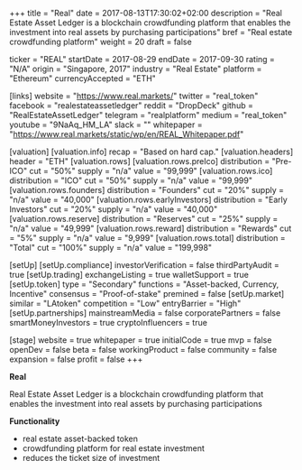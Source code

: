 +++
title = "Real"
date = 2017-08-13T17:30:02+02:00
description = "Real Estate Asset Ledger is a blockchain crowdfunding platform that enables the investment into real assets by purchasing participations"
bref = "Real estate crowdfunding platform"
weight = 20
draft = false

ticker = "REAL"
startDate = 2017-08-29
endDate = 2017-09-30
rating = "N/A"
origin = "Singapore, 2017"
industry = "Real Estate"
platform = "Ethereum"
currencyAccepted = "ETH"

[links]
  website = "https://www.real.markets/"
  twitter = "real_token"
  facebook = "realestateassetledger"
  reddit = "DropDeck"
  github = "RealEstateAssetLedger"
  telegram = "realplatform"
  medium = "real_token"
  youtube = "9NaAq_HM_LA"
  slack = ""
  whitepaper = "https://www.real.markets/static/wp/en/REAL_Whitepaper.pdf"

[valuation]
  [valuation.info]
    recap = "Based on hard cap."
  [valuation.headers]
    header = "ETH"
  [valuation.rows]
    [valuation.rows.preIco]
      distribution = "Pre-ICO"
      cut = "50%"
      supply = "n/a"
      value = "99,999"
    [valuation.rows.ico]
      distribution = "ICO"
      cut = "50%"
      supply = "n/a"
      value = "99,999"
    [valuation.rows.founders]
      distribution = "Founders"
      cut = "20%"
      supply = "n/a"
      value = "40,000"
    [valuation.rows.earlyInvestors]
      distribution = "Early Investors"
      cut = "20%"
      supply = "n/a"
      value = "40,000"
    [valuation.rows.reserve]
      distribution = "Reserves"
      cut = "25%"
      supply = "n/a"
      value = "49,999"
    [valuation.rows.reward]
      distribution = "Rewards"
      cut = "5%"
      supply = "n/a"
      value = "9,999"
    [valuation.rows.total]
      distribution = "Total"
      cut = "100%"
      supply = "n/a"
      value = "199,998"


[setUp]
  [setUp.compliance]
    investorVerification = false
    thirdPartyAudit = true
  [setUp.trading]
    exchangeListing = true
    walletSupport = true
  [setUp.token]
    type = "Secondary"
    functions = "Asset-backed, Currency, Incentive"
    consensus = "Proof-of-stake"
    premined = false
  [setUp.market]
    similar = "LAtoken"
    competition = "Low"
    entryBarrier = "High"
  [setUp.partnerships]
    mainstreamMedia = false
    corporatePartners = false
    smartMoneyInvestors = true
    cryptoInfluencers = true

[stage]
  website = true
  whitepaper = true
  initialCode = true
  mvp = false
  openDev = false
  beta = false
  workingProduct = false
  community = false
  expansion = false
  profit = false
+++

**Real**

Real Estate Asset Ledger is a blockchain crowdfunding platform that enables the investment into real assets by purchasing participations

**Functionality**

* real estate asset-backed token
* crowdfunding platform for real estate investment
* reduces the ticket size of investment
